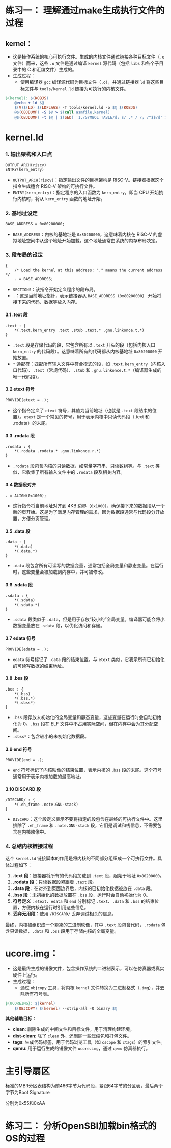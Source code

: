 #  练习一： 理解通过make生成执行文件的过程

## **kernel**：

- 这是操作系统的核心可执行文件。生成的内核文件通过链接各种目标文件（`.o` 文件）而来，这些 `.o` 文件是通过编译 `kernel` 源代码（包括 `libs` 和各个子目录中的 C 和汇编文件）生成的。
- 生成过程：
  - 使用编译器 `gcc` 编译源代码为目标文件（`.o`），并通过链接器 `ld` 将这些目标文件与 `tools/kernel.ld` 链接为可执行的内核文件。

```makefile
$(kernel): $(KOBJS)
	@echo + ld $@
	$(V)$(LD) $(LDFLAGS) -T tools/kernel.ld -o $@ $(KOBJS)
	@$(OBJDUMP) -S $@ > $(call asmfile,kernel)
	@$(OBJDUMP) -t $@ | $(SED) '1,/SYMBOL TABLE/d; s/ .* / /; /^$$/d' > $(call symfile,kernel)
```



# **kernel.ld**

### 1. **输出架构和入口点**

```
OUTPUT_ARCH(riscv)
ENTRY(kern_entry)
```

- `OUTPUT_ARCH(riscv)`：指定输出文件的目标架构是 RISC-V。链接器根据这个指令生成适合 RISC-V 架构的可执行文件。
- `ENTRY(kern_entry)`：指定程序的入口函数为 `kern_entry`，即当 CPU 开始执行内核时，将从 `kern_entry` 函数的地址开始。

### 2. **基地址设定**

```
BASE_ADDRESS = 0x80200000;
```

- `BASE_ADDRESS`：内核的基地址是 `0x80200000`，这意味着内核在 RISC-V 的虚拟地址空间中从这个地址开始加载。这个地址通常由系统的内存布局决定。

### 3. **段布局的设定**

```
{
    /* Load the kernel at this address: "." means the current address */
    . = BASE_ADDRESS;
```

- `SECTIONS`：该指令开始定义程序的段布局。
- `.`：这是当前地址指针，表示链接器从 `BASE_ADDRESS`（`0x80200000`） 开始将接下来的代码、数据等放入内存。

#### 3.1 **.text 段**

```
.text : {
    *(.text.kern_entry .text .stub .text.* .gnu.linkonce.t.*)
}
```

- `.text` 段是存储代码的段，它包含所有以 `.text` 开头的段（包括内核入口 `kern_entry` 的代码段）。这意味着所有的代码都从内核基地址 `0x80200000` 开始放置。
- `*` 通配符：匹配所有输入文件中符合模式的段，如 `.text.kern_entry`（内核入口代码）、`.text`（常规代码）、`.stub` 和 `.gnu.linkonce.t.*`（编译器生成的唯一代码段）。

#### 3.2 **etext 符号**

```
PROVIDE(etext = .);
```

- 这个指令定义了 `etext` 符号，其值为当前地址（也就是 `.text` 段结束的位置）。`etext` 是一个常见的符号，用于表示内核中只读代码段（.text 和 .rodata）的末尾。

#### 3.3 **.rodata 段**

```
.rodata : {
    *(.rodata .rodata.* .gnu.linkonce.r.*)
}
```

- `.rodata` 段包含内核的只读数据，如常量字符串、只读数组等。与 `.text` 类似，它收集了所有输入文件中的 `.rodata` 段及相关内容。

#### 3.4 **数据段对齐**

```
. = ALIGN(0x1000);
```

- 这行指令将当前地址对齐到 4KB 边界（`0x1000`），确保接下来的数据段从一个新的页开始。这是为了满足内存管理的需求，因为数据段通常与代码段分开放置，方便分页管理。

#### 3.5 **.data 段**

```
.data : {
    *(.data)
    *(.data.*)
}
```

- `.data` 段包含所有可读写的数据变量，通常包括全局变量和静态变量。在运行时，这些变量会被加载到内存中，并可被修改。

#### 3.6 **.sdata 段**

```
.sdata : {
    *(.sdata)
    *(.sdata.*)
}
```

- `.sdata` 段类似于 `.data`，但是用于存放“较小的”全局变量。编译器可能会将小数据变量放在 `.sdata` 段，以优化访问和存储。

#### 3.7 **edata 符号**

```
PROVIDE(edata = .);
```

- `edata` 符号标记了 `.data` 段的结束位置。与 `etext` 类似，它表示所有已初始化的可读写数据的结束地址。

#### 3.8 **.bss 段**

```
.bss : {
    *(.bss)
    *(.bss.*)
    *(.sbss*)
}
```

- `.bss` 段存放未初始化的全局变量和静态变量，这些变量在运行时会自动初始化为 0。`.bss` 段在 ELF 文件中不占用实际空间，但在内存中会为其分配空间。
- `.sbss*`：包含较小的未初始化数据段。

#### 3.9 **end 符号**

```
PROVIDE(end = .);
```

- `end` 符号标记了内核映像的结束位置，表示内核的 `.bss` 段的末尾。这个符号通常用于表示内核加载的最高地址。

#### 3.10 **DISCARD 段**

```
/DISCARD/ : {
    *(.eh_frame .note.GNU-stack)
}
```

- `DISCARD`：这个段定义表示不要将指定的段包含在最终的可执行文件中。这里排除了 `.eh_frame` 和 `.note.GNU-stack` 段，它们是调试和栈信息，不需要包含在内核映像中。

### 4. **总结内核链接过程**

这个 `kernel.ld` 链接脚本的作用是将内核的不同部分组织成一个可执行文件。具体过程如下：

1. **.text 段**：链接器将所有的代码段加载到 `.text` 段，起始于地址 `0x80200000`。
2. **.rodata 段**：只读数据段紧跟着 `.text` 段。
3. **.data 段**：在对齐到页面边界后，内核的已初始化数据被放在 `.data` 段。
4. **.bss 段**：未初始化的数据放置在 `.bss` 段，运行时会自动初始化为 0。
5. **符号定义**：`etext`、`edata` 和 `end` 分别标记 `.text`、`.data` 和 `.bss` 的结束位置，方便内核在运行时引用这些信息。
6. **丢弃无用段**：使用 `/DISCARD/` 丢弃调试相关的信息。

最终，内核被组织成一个紧凑的二进制映像，其中 `.text` 段包含代码，`.rodata` 包含只读数据，`.data` 和 `.bss` 段用于存储内核的全局变量。



# **ucore.img**：

- 这是最终生成的镜像文件，包含操作系统的二进制表示，可以在仿真器或真实硬件上运行。
- 生成过程：
  - 通过 `objcopy` 工具，将内核 `kernel` 文件转换为二进制格式（`.img`），并去除所有符号表。

```makefile
$(UCOREIMG): $(kernel)
	$(OBJCOPY) $(kernel) --strip-all -O binary $@
```

**其他辅助目标**：

- **clean**: 删除生成的中间文件和目标文件，用于清理构建环境。
- **dist-clean**: 除了 `clean` 外，还删除一些压缩包和打包文件。
- **tags**: 生成代码标签，用于代码浏览工具（如 `cscope` 和 `ctags`）的索引文件。
- **qemu**: 用于运行生成的镜像文件 `ucore.img`，通过 `qemu` 仿真器执行。



# 主引导扇区

标准的MBR分区表结构为前466字节为代码段，紧跟64字节的分区表，最后两个字节为Boot Signature

分别为0x55和0xAA



# 练习二： 分析OpenSBI加载bin格式的OS的过程